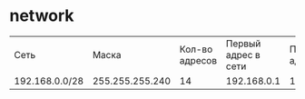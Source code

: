 # network

<table>
  <tr><td>Сеть</td><td>Маска</td><td>Кол-во адресов</td><td>Первый адрес в сети</td><td>Последний адрес в сети</td><td>Broadcast — адрес</td></tr>
  <tr><td>192.168.0.0/28</td><td>255.255.255.240</td><td>14</td><td>192.168.0.1</td><td>192.168.0.14</td><td>192.168.0.15</td></tr>
</table>
